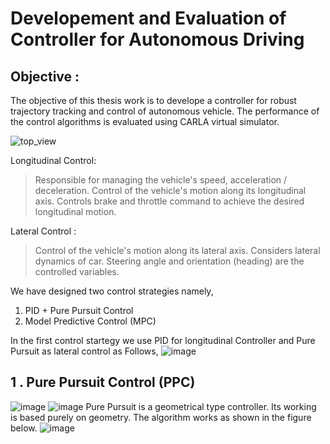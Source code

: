 # Developement and Evaluation of Controller for Autonomous Driving

## Objective :
The objective of this thesis work is to develope a controller for robust trajectory tracking and control of autonomous vehicle. The performance of the control algorithms is evaluated using CARLA virtual simulator. 

![top_view](https://github.com/user-attachments/assets/1620282e-b94b-4d83-9f58-677aa876b3cd)


Longitudinal Control:
> Responsible for managing the vehicle's speed, acceleration / deceleration.
> Control of the vehicle's motion along its longitudinal axis.
> Controls brake and throttle command to achieve the desired longitudinal motion.

Lateral Control :
> Control of the vehicle's motion along its lateral axis.
> Considers lateral dynamics of car.
> Steering angle and orientation (heading) are the controlled variables.

We have designed two control strategies namely, 
1) PID + Pure Pursuit Control
2) Model Predictive Control (MPC)
   
In the first control startegy we use PID for longitudinal Controller and Pure Pursuit as lateral control as Follows,
![image](https://github.com/user-attachments/assets/71fc4594-93b8-4e15-bf7f-1b2fa6210555)

## 1 . Pure Pursuit Control (PPC)
![image](https://github.com/user-attachments/assets/94c646bb-3699-40fe-9415-c21d6a307f0e)
![image](https://github.com/user-attachments/assets/1b7ce7fc-b227-4125-8f1c-9c2dedda21c2)
Pure Pursuit is a geometrical type controller. Its working is based purely on geometry.
The algorithm works as shown in the figure below.
![image](https://github.com/user-attachments/assets/403f9893-5477-43d8-a309-f4d3ed3ec3c5)




